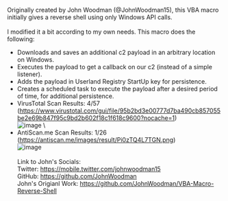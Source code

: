 Originally created by John Woodman (@JohnWoodman15), this VBA macro initially gives a reverse shell using only Windows API calls.
\
\
I modified it a bit according to my own needs. This macro does the following:
* Downloads and saves an additional c2 payload in an arbitrary location on Windows.
* Executes the payload to get a callback on our c2 (instead of a simple listener).
* Adds the payload in Userland Registry StartUp key for persistence.
* Creates a scheduled task to execute the payload after a desired period of time, for additional persistence.
* VirusTotal Scan Results: 4/57 (https://www.virustotal.com/gui/file/95b2bd3e00777d7ba490cb857055be2e69b847f95c9bd2b602f18c1f618c9600?nocache=1)
\
![image](https://user-images.githubusercontent.com/53261217/154839243-76814312-4d56-456e-84ec-7bcf916b13c7.png)
\
* AntiScan.me Scan Results: 1/26 (https://antiscan.me/images/result/Pi0zTQ4L7TGN.png)
\
![image](https://user-images.githubusercontent.com/53261217/154839621-e419bdab-8618-46fa-8c6e-062157613415.png)
\
\
Link to John's Socials:
\
Twitter: https://mobile.twitter.com/johnwoodman15
\
GitHub: https://github.com/JohnWoodman
\
John's Origianl Work: https://github.com/JohnWoodman/VBA-Macro-Reverse-Shell
